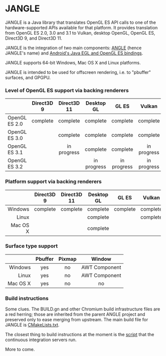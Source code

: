 # JANGLE

JANGLE is a Java library that translates OpenGL ES API calls to one of the hardware-supported APIs available
for that platform. It provides translation from OpenGL ES 2.0, 3.0 and 3.1 to Vulkan,
desktop OpenGL, OpenGL ES, Direct3D 9, and Direct3D 11.

JANGLE is the integration of two main components: [ANGLE](https://chromium.googlesource.com/angle/angle) (hence JANGLE's name) and [Android's Java EGL and OpenGL ES bindings](https://developer.android.com/guide/topics/graphics/opengl).

JANGLE supports 64-bit Windows, Mac OS X and Linux platforms.

JANGLE is intended to be used for offscreen rendering, i.e. to "pbuffer" surfaces, and GPGPU.

### Level of OpenGL ES support via backing renderers

|                |  Direct3D 9   |  Direct3D 11     |   Desktop GL   |    GL ES      |    Vulkan     |    Metal      |
|----------------|:-------------:|:----------------:|:--------------:|:-------------:|:-------------:|:-------------:|
| OpenGL ES 2.0  |    complete   |    complete      |    complete    |    complete   |    complete   |  in progress  |
| OpenGL ES 3.0  |               |    complete      |    complete    |    complete   |    complete   |               |
| OpenGL ES 3.1  |               |   in progress    |    complete    |    complete   |  in progress  |               |
| OpenGL ES 3.2  |               |                  |  in progress   |  in progress  |  in progress  |               |

### Platform support via backing renderers

|             |    Direct3D 9  |   Direct3D 11  |   Desktop GL  |    GL ES    |   Vulkan    |    Metal    |
|------------:|:--------------:|:--------------:|:-------------:|:-----------:|:-----------:|:-----------:|
| Windows     |    complete    |    complete    |   complete    |   complete  |   complete  |             |
| Linux       |                |                |   complete    |             |   complete  |             |
| Mac OS X    |                |                |   complete    |             |             | in progress |

### Surface type support

|             |    Pbuffer     |     Pixmap     |      Window      |
|------------:|:--------------:|:--------------:|:----------------:|
| Windows     | yes            | no             | AWT Component    |
| Linux       | yes            | no             | AWT Component    |
| Mac OS X    | yes            | no             | no               |

### Build instructions

Some clues. The BUILD.gn and other Chromium build infrastructure files are a red herring; those are inherited from the parent ANGLE project and preserved only to ease merging from upstream. The main build file for JANGLE is [CMakeLists.txt](https://github.com/alastairpatrick/jangle/blob/master/CMakeLists.txt).

The closest thing to build instructions at the moment is the [script](https://github.com/alastairpatrick/jangle/blob/master/.github/workflows/main.yml) that the continuous integration servers run.

More to come.
